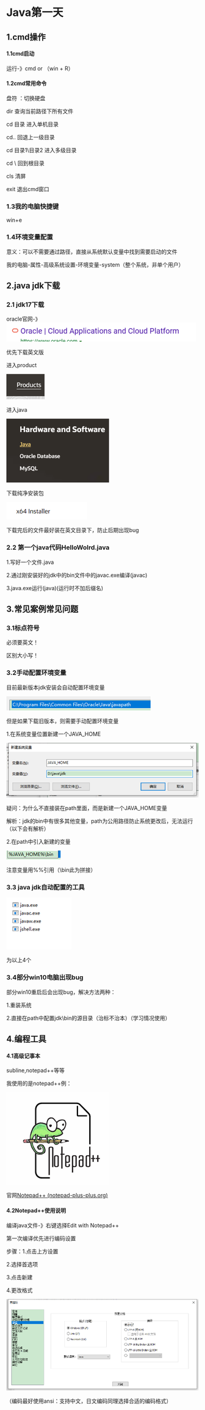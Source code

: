 # Java第一天

## 1.cmd操作

#### 1.1cmd启动

运行-》cmd or （win + R）

#### 1.2cmd常用命令

盘符 ：切换硬盘

dir 查询当前路径下所有文件

cd 目录 进入单机目录

cd..  回退上一级目录

cd 目录1\目录2 进入多级目录

cd \ 回到根目录

cls 清屏

exit 退出cmd窗口

### 1.3我的电脑快捷键

win+e

### 1.4环境变量配置

意义：可以不需要通过路径，直接从系统默认变量中找到需要启动的文件

我的电脑-属性-高级系统设置-环境变量-system（整个系统，非单个用户）





## 2.java jdk下载

### 2.1 jdk17下载

oracle官网-》![image](imagesday1\image-20230612153928224.png)

优先下载英文版

进入product

![image-20230612154058936](imagesday1\image-20230612154058936.png)

进入java

![image-20230612154117052](imagesday1\image-20230612154117052.png)

下载纯净安装包

![image-20230612154354941](imagesday1\image-20230612154354941.png)

下载完后的文件最好装在英文目录下，防止后期出现bug

### 2.2 第一个java代码HelloWolrd.java

1.写好一个文件.java

2.通过刚安装好的jdk中的bin文件中的javac.exe编译(javac)

3.java.exe运行(java)(运行时不加后缀名)

## 3.常见案例常见问题

### 3.1标点符号

必须要英文！

区别大小写！

### 3.2手动配置环境变量

目前最新版本jdk安装会自动配置环境变量

![image-20230612163233521](imagesday1\image-20230612163233521.png)

但是如果下载旧版本，则需要手动配置环境变量

1.在系统变量位置新建一个JAVA_HOME

![image-20230612163602448](imagesday1\image-20230612163602448.png)

疑问：为什么不直接装在path里面，而是新建一个JAVA_HOME变量

解析：jdk的bin中有很多其他变量，path为公用路径防止系统更改后，无法运行（以下会有解析）

2.在path中引入新建的变量

![image-20230612163825957](imagesday1\image-20230612163825957.png)

注意变量用%%引用（\bin此为拼接）

### 3.3 java jdk自动配置的工具

![image-20230612164326794](imagesday1\image-20230612164326794.png)

为以上4个

### 3.4部分win10电脑出现bug

部分win10重启后会出现bug，解决方法两种：

1.重装系统

2.直接在path中配置jdk\bin的源目录（治标不治本）（学习情况使用）





## 4.编程工具

#### 4.1高级记事本

subline,notepad++等等

我使用的是notepad++例：

![image-20230612165012145](imagesday1\image-20230612165012145.png)

官网[Notepad++ (notepad-plus-plus.org)](https://notepad-plus-plus.org/)

#### 4.2Notepad++使用说明

编译java文件-》右键选择Edit with Notepad++

第一次编译优先进行编码设置

步骤：1.点击上方设置

2.选择首选项

3.点击新建

4.更改格式

![image-20230612165835768](imagesday1\image-20230612165835768.png)

（编码最好使用ansi：支持中文，日文编码同理选择合适的编码格式）
